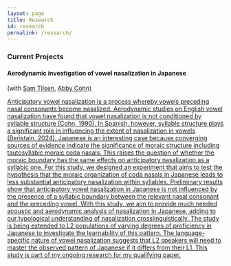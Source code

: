 ```yaml
---
layout: page
title: Research
id: research
permalink: /research/
---
```


### Current Projects

#### Aerodynamic investigation of vowel nasalization in Japanese 

(with <a target="_blank" rel="noopener" href="https://linguistics.cornell.edu/samuel-tilsen">Sam Tilsen</a>, <a target="_blank" rel="noopener" href="https://linguistics.cornell.edu/abigail-c-cohn">Abby Cohn)

Anticipatory vowel nasalization is a process whereby vowels preceding nasal consonants become nasalized. Aerodynamic studies on English vowel nasalization have found that vowel nasalization is not conditioned by syllable structure (Cohn, 1990). In Spanish, however, syllable structure plays a significant role in influencing the extent of nasalization in vowels (Beristain, 2024). Japanese is an interesting case because converging sources of evidence indicate the significance of moraic structure including tautosyllabic moraic coda nasals. This raises the question of whether the moraic boundary has the same effects on anticipatory nasalization as a syllabic one. For this study, we designed an experiment that aims to test the hypothesis that the moraic organization of coda nasals in Japanese leads to less substantial anticipatory nasalization within syllables. Preliminary results show that anticipatory vowel nasalization in Japanese is not influenced by the presence of a syllabic boundary between the relevant nasal consonant and the preceding vowel. With this study, we aim to provide much needed acoustic and aerodynamic analysis of nasalization in Japanese, adding to our typological understanding of nasalization crosslinguistically. The study is being extended to L2 populations of varying degrees of proficiency in Japanese to investigate the learnability of this pattern. The language-specific nature of vowel nasalization suggests that L2 speakers will need to master the observed pattern of Japanese if it differs from their L1. This study is part of my ongoing research for my qualifying paper.
